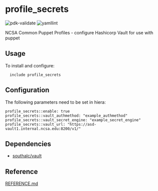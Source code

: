 # profile_secrets

![pdk-validate](https://github.com/ncsa/puppet-profile_secrets/workflows/pdk-validate/badge.svg)
![yamllint](https://github.com/ncsa/puppet-profile_secrets/workflows/yamllint/badge.svg)

NCSA Common Puppet Profiles - configure Hashicorp Vault for use with puppet

## Usage

To install and configure:

```
  include profile_secrets
```

## Configuration

The following parameters need to be set in hiera:
```
profile_secrets::enable: true
profile_secrets::vault_authmethod: "example_authmethod"
profile_secrets::vault_secret_engine: "example_secret_engine"
profile_secrets::vault_url: "https://asd-vault1.internal.ncsa.edu:8200/v1/"
```

## Dependencies
- [southalc/vault](https://forge.puppet.com/modules/southalc/vault)

## Reference

[REFERENCE.md](REFERENCE.md)

